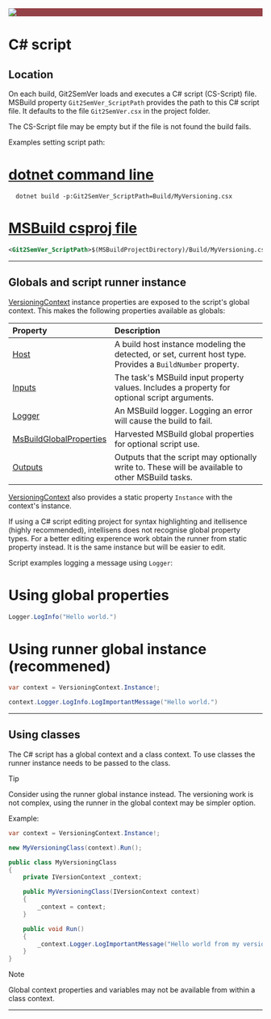 ﻿---
uid: csharp-script
---

<div style="background-color:#944248;padding:0px;margin-bottom:0.5em">
  <img src="https://noetictools.github.io/Git2SemVer/Images/Git2SemVer_banner_840x70.png"/>
</div>

# C# script

## Location

On each build, Git2SemVer loads and executes a C# script (CS-Script) file.
MSBuild property `Git2SemVer_ScriptPath` provides the path to this C# script file.
It defaults to the file `Git2SemVer.csx` in the project folder.

The CS-Script file may be empty but if the file is not found the build fails.

Examples setting script path:

# [dotnet command line](#tab/dotnet)

```winbatch
  dotnet build -p:Git2SemVer_ScriptPath=Build/MyVersioning.csx
```

# [MSBuild csproj file](#tab/msbuild)

```xml
<Git2SemVer_ScriptPath>$(MSBuildProjectDirectory)/Build/MyVersioning.csx</Git2SemVer_ScriptPath>
```

---

## Globals and script runner instance

[VersioningContext](xref:NoeticTools.Git2SemVer.MSBuild.Versioning.Generation.Builders.Scripting.IVersioningContext) instance properties are exposed to the script's global context.
This makes the following properties available as globals:

| Property                      | Description   |
|:---                           |:---           |
| [Host](xref:NoeticTools.Git2SemVer.MSBuild.Framework.BuildHosting.IBuildHost)               | A build host instance modeling the detected, or set, current host type. Provides a `BuildNumber` property.   |
| [Inputs](xref:NoeticTools.Git2SemVer.MSBuild.Versioning.Generation.IVersionGeneratorInputs) | The task's MSBuild input property values. Includes a property for optional script arguments.          |
| [Logger](xref:NoeticTools.Common.Logging.ILogger)                                           | An MSBuild logger. Logging an error will cause the build to fail.                                     |
| [MsBuildGlobalProperties](xref:NoeticTools.MSBuild.Tasking.MSBuildGlobalProperties)         | Harvested MSBuild global properties for optional script use.                                          |
| [Outputs](xref:NoeticTools.Git2SemVer.MSBuild.Versioning.Generation.IVersionOutputs)        | Outputs that the script may optionally write to. These will be available to other MSBuild tasks.      |

[VersioningContext](xref:NoeticTools.Git2SemVer.MSBuild.Versioning.Generation.Builders.Scripting.VersioningContext) also provides a static property `Instance` with the context's instance.

If using a C# script editing project for syntax highlighting and itellisence (highly recommended), 
intellisens does not recognise global property types.
For a better editing experence work obtain the runner from static property instead. 
It is the same instance but will be easier to edit.

Script examples logging a message using `Logger`:

# Using global properties

```csharp
Logger.LogInfo("Hello world.")
```

# Using runner global instance (recommened)

```csharp
var context = VersioningContext.Instance!;

context.Logger.LogInfo.LogImportantMessage("Hello world.")
```

---

## Using classes

The C# script has a global context and a class context. To use classes the runner instance needs to be passed to the class.

> [!TIP]
> Consider using the runner global instance instead.
> The versioning work is not complex, using the runner in the global context may be  simpler option.

Example:

```csharp
var context = VersioningContext.Instance!;

new MyVersioningClass(context).Run();

public class MyVersioningClass
{
    private IVersionContext _context;

    public MyVersioningClass(IVersionContext context)
    {
        _context = context;
    }

    public void Run()
    {
        _context.Logger.LogImportantMessage("Hello world from my versioning class.")
    }
}
```

> [!NOTE]
> Global context properties and variables may not be available from within a class context.

---


